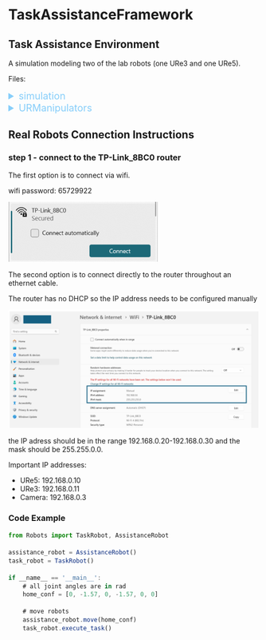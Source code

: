 # TaskAssistanceFramework

## Task Assistance Environment

A simulation modeling two of the lab robots (one URe3 and one URe5).

Files:

<details>
  <summary style="color:lightskyblue; font-size: 1.4em;">simulation</summary>
       Contains all files related to the simulation of the robots.

  <details>
  <summary style="color:lightblue;">building_blocks.py</summary>
   Contains all the basic functions that are used in the simulation such as local planning and collision checking.
  </details>

  <details>
    <summary style="color:lightblue;">environment.py</summary>
      Contains the environment that is used to model the obstacles.
  </details>
  
  <details>
    <summary style="color:lightblue;">intervals_runner.py</summary>
       Implements path discretization, interval normalization, and visibility interval etc.
  </details>
  
  <details>
    <summary style="color:lightblue;">inverse_kinematics.py</summary>
        Contains the inverse kinematics functions and specifics for the URe robots.
  </details>
  
  <details>
    <summary style="color:lightblue;">kinematics.py</summary>
    Contains the kinematics of the robot such as DH (denavit hartenberg) and geometric parameters.
  </details>
  
  <details>
    <summary style="color:lightblue;">RRG.py</summary>
      Contains the RRG algorithm.
  </details>
  
  <details>
    <summary style="color:lightblue;">run.py</summary>
      Runs the RRG algorithm on the simulated environment.
  </details>
  
  <details>
    <summary style="color:lightblue;">visualizer.py</summary>
    Presents real-time visualization and plotting of the environment in 3D using Matplotlib.
  </details>

<br/>
</details>



<details>
  <summary style="color:lightskyblue; font-size: 1.4em;">URManipulators</summary>
    Contains all files related to the real robots and camera control.
<details>
  <summary style="color:lightblue;">CameraController.py</summary>
  Contains the code that controls the camera mounted on the URe5.
</details>

<details>
  <summary style="color:lightblue;">execute_final_path.py</summary>
  Contains the execution of both the task and assistance robot.
</details>

<details>
  <summary style="color:lightblue;">generate_intervals.py</summary>
     Compute the intervals in which th gripper is visible from the camera feed while the task robot is executing its task.
</details>

<details>
  <summary style="color:lightblue;">generate_samples.py</summary>
   Generate samples for the RRG algorithm.
</details>

<details>
  <summary style="color:lightblue;">Robots.py</summary>
   Contains the basic classes used to control the robots.
</details>

</details>

## **Real Robots Connection Instructions**


### step 1 - connect to the TP-Link_8BC0 router
The first option is to connect via wifi.

wifi password: 65729922

<img src="Misc/WifiName.png" alt="WifiName" width="300"/>

The second option is to connect directly to the router throughout an ethernet cable.

The router has no DHCP so the IP address needs to be configured manually 

![Untitled](Misc/ManualIP.png)

the IP adress should be in the range 192.168.0.20-192.168.0.30 and the mask should be 255.255.0.0.

Important IP addresses:

- URe5: 192.168.0.10
- URe3: 192.168.0.11
- Camera: 192.168.0.3

### Code Example

```jsx
from Robots import TaskRobot, AssistanceRobot

assistance_robot = AssistanceRobot()
task_robot = TaskRobot()

if __name__ == '__main__':
    # all joint angles are in rad
    home_conf = [0, -1.57, 0, -1.57, 0, 0]

    # move robots
    assistance_robot.move(home_conf)
    task_robot.execute_task()
```




